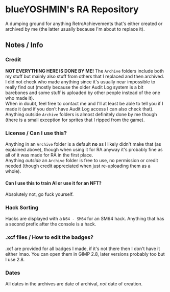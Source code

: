 # blueYOSHMIN's RA Repository
A dumping ground for anything RetroAchievements that's either created or archived by me (the latter usually because I'm about to replace it).

## Notes / Info

### Credit
**NOT EVERYTHING HERE IS DONE BY ME!** The `Archive` folders include both my stuff but mainly also stuff from others that I replaced and then archived. I did not check who made anything since it's usually near impossible to really find out (mostly because the older Audit Log system is a bit barebones and some stuff is uploaded by other people instead of the one who made it).  
When in doubt, feel free to contact me and I'll at least be able to tell you if I made it (and if you don't have Audit Log access I can also check that).  
Anything outside `Archive` folders is almost definitely done by me though (there is a small exception for sprites that I ripped from the game).

### License / Can I use this?
Anything in an `Archive` folder is a default **no** as I likely didn't make that (as explained above), though when using it for RA anyway it's probably fine as all of it was made for RA in the first place.  
Anything *outside* an `Archive`	folder is free to use, no permission or credit needed (though credit appreciated when just re-uploading them as a whole).

#### Can I use this to train AI or use it for an NFT?
Absolutely not, go fuck yourself.

### Hack Sorting
Hacks are displayed with a `N64 - SM64` for an SM64 hack. Anything that has a second prefix after the console is a hack.

### .xcf files / How to edit the badges?
.xcf are provided for all badges I made, if it's not there then I don't have it either lmao. You can open them in GIMP 2.8, later versions probably too but I use 2.8.

### Dates
All dates in the archives are date of archival, *not* date of creation.
